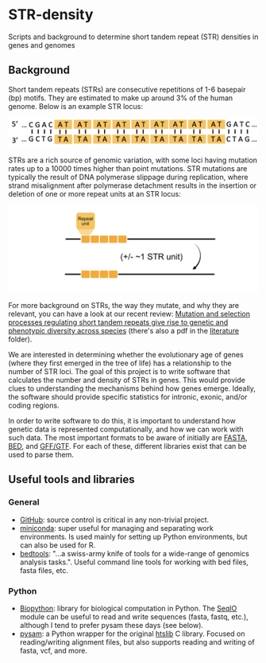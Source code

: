 # STR-density
Scripts and background to determine short tandem repeat (STR) densities in genes and genomes

## Background  

Short tandem repeats (STRs) are consecutive repetitions of 1-6 basepair (bp) motifs. 
They are estimated to make up around 3% of the human genome. Below is an example STR locus:  

![](images/str_example.png)  

STRs are a rich source of genomic variation, with some loci having mutation rates up to a 10000 times higher than point mutations. 
STR mutations are typically the result of DNA polymerase slippage during replication, where strand misalignment after polymerase detachment results in the insertion or deletion of one or more repeat units at an STR locus:  

![](images/str_slippage_example.png)

For more background on STRs, the way they mutate, and why they are relevant, you can have a look at our recent review: [Mutation and selection processes regulating short tandem repeats give rise to genetic and phenotypic diversity across species](https://onlinelibrary.wiley.com/doi/full/10.1111/jeb.14106) (there's also a pdf in the [literature](literature) folder).

We are interested in determining whether the evolutionary age of genes (where they first emerged in the tree of life) has a relationship to the number of STR loci. 
The goal of this project is to write software that calculates the number and density of STRs in genes. 
This would provide clues to understanding the mechanisms behind how genes emerge. Ideally, the software should provide specific statistics for intronic, exonic, and/or coding regions.

In order to write software to do this, it is important to understand how genetic data is represented computationally, and how we can work with such data. 
The most important formats to be aware of initially are [FASTA](https://www.ncbi.nlm.nih.gov/genbank/fastaformat/), [BED](https://samtools.github.io/hts-specs/BEDv1.pdf), and [GFF/GTF](https://www.gencodegenes.org/pages/data_format.html). 
For each of these, different libraries exist that can be used to parse them.

## Useful tools and libraries
### General
* [GitHub](https://github.com/): source control is critical in any non-trivial project.
* [miniconda](https://docs.anaconda.com/miniconda/): super useful for managing and separating work environments. 
Is used mainly for setting up Python environments, but can also be used for R.
* [bedtools](https://bedtools.readthedocs.io/en/latest/index.html): "...a swiss-army knife of tools for a wide-range of genomics analysis tasks.". 
Useful command line tools for working with bed files, fasta files, etc.
### Python
* [Biopython](https://biopython.org/): library for biological computation in Python. 
The [SeqIO](https://biopython.org/wiki/SeqIO) module can be useful to read and write sequences (fasta, fastq, etc.), although I tend to prefer pysam these days (see below).
* [pysam](https://niyunyun-pysam-fork.readthedocs.io/en/latest/api.html): a Python wrapper for the original [htslib](https://github.com/samtools/htslib) C library. 
Focused on reading/writing alignment files, but also supports reading and writing of fasta, vcf, and more.

